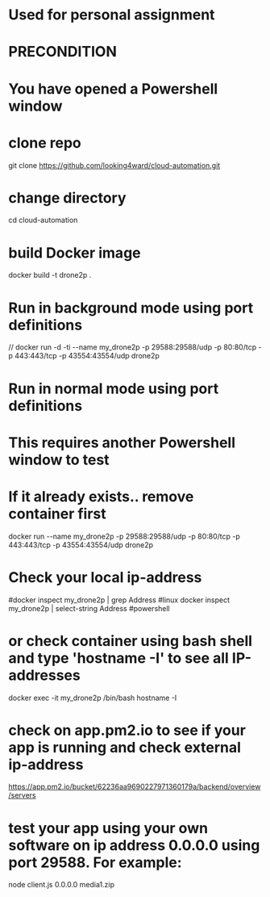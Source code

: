 # Used for personal assignment

# PRECONDITION
# You have opened a Powershell window 

# clone repo
git clone https://github.com/looking4ward/cloud-automation.git

# change directory
cd cloud-automation

# build Docker image
docker build -t drone2p .
# Run in background mode using port definitions
// docker run -d -ti --name my_drone2p -p 29588:29588/udp -p 80:80/tcp -p 443:443/tcp -p 43554:43554/udp drone2p

# Run in normal mode using port definitions
# This requires another Powershell window to test
# If it already exists.. remove container first
docker run --name my_drone2p -p 29588:29588/udp -p 80:80/tcp -p 443:443/tcp -p 43554:43554/udp drone2p

# Check your local ip-address
#docker inspect my_drone2p | grep Address  #linux
docker inspect my_drone2p | select-string Address  #powershell

# or check container using bash shell and type 'hostname -I' to see all IP-addresses
docker exec -it my_drone2p /bin/bash 
hostname -I

# check on app.pm2.io to see if your app is running and check external ip-address
https://app.pm2.io/bucket/62236aa9690227971360179a/backend/overview/servers

# test your app using your own software on ip address 0.0.0.0 using port 29588. For example:
node client.js 0.0.0.0 media1.zip